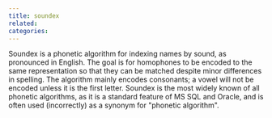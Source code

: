 ```yaml
---
title: soundex
related:
categories:
---
```


Soundex is a phonetic algorithm for indexing names by sound, as pronounced in English. The goal is for homophones to be encoded to the same representation so that they can be matched despite minor differences in spelling. The algorithm mainly encodes consonants; a vowel will not be encoded unless it is the first letter. Soundex is the most widely known of all phonetic algorithms, as it is a standard feature of MS SQL and Oracle, and is often used (incorrectly) as a synonym for "phonetic algorithm".